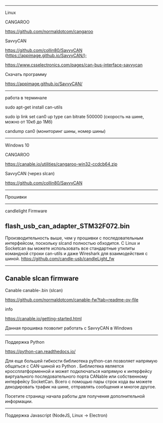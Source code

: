 -------------------------------------------
Linux

CANGAROO

https://github.com/normaldotcom/cangaroo

SavvyCAN

https://github.com/collin80/SavvyCAN (https://appimage.github.io/SavvyCAN/);

https://www.csselectronics.com/pages/can-bus-interface-savvycan

Скачать программу 

https://appimage.github.io/SavvyCAN/

----------------------------------
работа в терминале

sudo apt-get install can-utils

sudo ip link set can0 up type can bitrate 500000 (скорость на шине, можно от 10кб до 1Мб)

candump can0 (мониторинг шины, номер шины)

------------------------------------


Windows 10

CANGAROO

https://canable.io/utilities/cangaroo-win32-ccdcb64.zip

SavvyCAN (через slcan)

https://github.com/collin80/SavvyCAN


----------------------------------------

Прошивки

----------------------------
candlelight Firmware

flash_usb_can_adapter_STM32F072.bin
-----------------------

Производительность выше, чем у прошивки с последовательным интерфейсом, поскольку slcand полностью обходится. 
С Linux и Socketcan вы можете использовать все стандартные утилиты командной строки can-utils и даже Wireshark для взаимодействия с шиной. 
https://github.com/candle-usb/candleLight_fw

--------------------------------

Canable slcan firmware
-----------------------

Canable canable-.bin (slcan)

https://github.com/normaldotcom/canable-fw?tab=readme-ov-file

info

https://canable.io/getting-started.html

Данная прошивка позволит работать c SavvyCAN в Windows

---------------------------------------------------

Поддержка Python

https://python-can.readthedocs.io/

Для еще большей гибкости библиотека python-can позволяет напрямую общаться с CAN-шиной из Python . Библиотека является кроссплатформенной и может подключаться напрямую к интерфейсу виртуального последовательного порта CANable или собственному интерфейсу SocketCan. Всего с помощью пары строк кода вы можете декодировать трафик на шине, отправлять сообщения и многое другое.

Посетите страницу начала работы для получения дополнительной информации.

----------------------------------------------------


Поддержка Javascript (NodeJS, Linux -> Electron)



